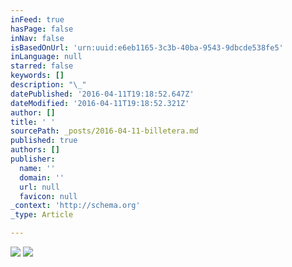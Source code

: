 ```yaml
---
inFeed: true
hasPage: false
inNav: false
isBasedOnUrl: 'urn:uuid:e6eb1165-3c3b-40ba-9543-9dbcde538fe5'
inLanguage: null
starred: false
keywords: []
description: "\_"
datePublished: '2016-04-11T19:18:52.647Z'
dateModified: '2016-04-11T19:18:52.321Z'
author: []
title: ' '
sourcePath: _posts/2016-04-11-billetera.md
published: true
authors: []
publisher:
  name: ''
  domain: ''
  url: null
  favicon: null
_context: 'http://schema.org'
_type: Article

---
```

![](https://the-grid-user-content.s3-us-west-2.amazonaws.com/022f78ed-facf-4a5e-9a50-c361f337eaf0.png)
![](https://the-grid-user-content.s3-us-west-2.amazonaws.com/a3668146-e976-404d-bae0-77754fa989b3.png)